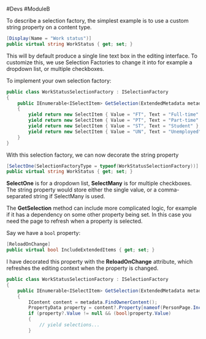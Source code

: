#Devs #ModuleB 

To describe a selection factory, the simplest example is to use a custom string property on a content type.
```c#
[Display(Name = "Work status")]
public virtual string WorkStatus { get; set; }
```
This will by default produce a single line text box in the editing interface.
To customize this, we use Selection Factories to change it into for example a dropdown list, or multiple checkboxes.

To implement your own selection factory:
```c#
public class WorkStatusSelectionFactory : ISelectionFactory
{
	public IEnumerable<ISelectItem> GetSelection(ExtendedMetadata metadata)
	{
		yield return new SelectItem { Value = "FT", Text = "Full-time" };
		yield return new SelectItem { Value = "PT", Text = "Part-time" };
		yield return new SelectItem { Value = "ST", Text = "Student" };
		yield return new SelectItem { Value = "UN", Text = "Unemployed" };
	}
}
```
With this selection factory, we can now decorate the string property

```c#
[SelectOne(SelectionFactoryType = typeof(WorkStatusSelectionFactory))]
public virtual string WorkStatus { get; set; }
```
**SelectOne** is for a dropdown list, **SelectMany** is for multiple checkboxes.
The string property would store either the single value, or a comma-separated string if SelectMany is used.

The **GetSelection** method can include more complicated logic, for example if it has a dependency on some other property being set.
In this case you need the page to refresh when a property is selected.

Say we have a `bool` property:
```c#
[ReloadOnChange]
public virtual bool IncludeExtendedItems { get; set; }
```
I have decorated this property with the **ReloadOnChange** attribute, which refreshes the editing context when the property is changed.

```c#
public class WorkStatusSelectionFactory : ISelectionFactory
{
	public IEnumerable<ISelectItem> GetSelection(ExtendedMetadata metadata)
	{
		IContent content = metadata.FindOwnerContent();
		PropertyData property = content?.Property[nameof(PersonPage.IncludeExtendedItems)];
		if (property?.Value != null && (bool)property.Value)
		{
			// yield selections...
		}
```